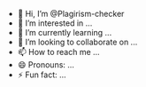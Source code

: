 - 👋 Hi, I’m @Plagirism-checker
- 👀 I’m interested in ...
- 🌱 I’m currently learning ...
- 💞️ I’m looking to collaborate on ...
- 📫 How to reach me ...
- 😄 Pronouns: ...
- ⚡ Fun fact: ...

<!---
Plagirism-checker/Plagirism-checker is a ✨ special ✨ repository because its `README.md` (this file) appears on your GitHub profile.
You can click the Preview link to take a look at your changes.
--->
